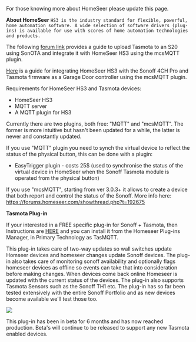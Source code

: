 For those knowing more about HomeSeer please update this page.

**About HomeSeer**
``
HS3 is the industry standard for flexible, powerful, home automation software. A wide selection of software drivers (plug-ins) is available for use with scores of home automation technologies and products.
``

The following [forum link](https://forums.homeseer.com/showpost.php?p=1365811&postcount=250) provides a guide to upload Tasmota to an S20 using SonOTA and integrate it with HomeSeer HS3 using the mcsMQTT plugin.

[Here](https://forums.homeseer.com/showpost.php?p=1367158&postcount=289) is a guide for integrating HomeSeer HS3 with the Sonoff 4CH Pro and Tasmota firmware as a Garage Door controller using the mcsMQTT plugin.  

Requirements for HomeSeer HS3 and Tasmota devices:
* HomeSeer HS3 
* MQTT server
* A MQTT plugin for HS3

Currently there are two plugins, both free: "MQTT" and "mcsMQTT". 
The former is more intuitive but hasn't been updated for a while, the latter is newer and constantly updated.

If you use "MQTT" plugin you need to synch the virtual device to reflect the status of the physical button, this can be done  with a plugin:
* EasyTrigger plugin - costs 25$ (used to synchronise the status of the virtual device in HomeSeer when the Sonoff Tasmota module is operated from the physical button)

If you use "mcsMQTT", starting from ver 3.0.3+ it allows to create a device that both report and control the status of the Sonoff. More info here: https://forums.homeseer.com/showthread.php?t=192675

**Tasmota Plug-in**

If your interested in a FREE specific plug-in for Sonoff + Tasmota, then Instructions are [HERE](https://www.gen.net.uk/sonoff-homeseer) and you can install it from the Homeseer Plug-ins Manager, in Primary Technology as TasMQTT. 

This plug-in takes care of two-way updates so wall switches update Homseer devices and homeseer changes update Sonoff devices. The plug-in also takes care of monitoring sonoff availability and optionally flags homeseer devices as offline so events can take that into consideration before making changes. When devices come back online Homeseer is updated with the current status of the devices. The plug-in also supports Tasmota Sensors such as the Sonoff TH1 etc. The plug-in has so far been tested extensively with the entire Sonoff Portfolio and as new devices become available we'll test those too. 

![](https://www.gen.net.uk/images/External/TasMQTT1.png)

This plug-in has been in beta for 6 months and has now reached production. Beta's will continue to be released to support any new Tasmota enabled devices. 